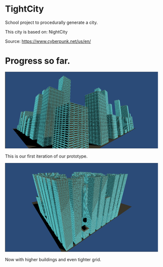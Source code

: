 # TightCity
School project to procedurally generate a city.

This city is based on: NightCity 

Source: https://www.cyberpunk.net/us/en/

# Progress so far.
![sdf](TightCity/PromotionalImages/ProgressFirst.png)

This is our first iteration of our prototype.

![sdf](TightCity/PromotionalImages/ProgressSecond.png)

Now with higher buildings and even tighter grid.
